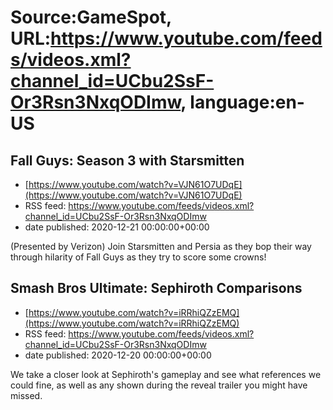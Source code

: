 # Source:GameSpot, URL:https://www.youtube.com/feeds/videos.xml?channel_id=UCbu2SsF-Or3Rsn3NxqODImw, language:en-US

## Fall Guys: Season 3 with Starsmitten
 - [https://www.youtube.com/watch?v=VJN61O7UDqE](https://www.youtube.com/watch?v=VJN61O7UDqE)
 - RSS feed: https://www.youtube.com/feeds/videos.xml?channel_id=UCbu2SsF-Or3Rsn3NxqODImw
 - date published: 2020-12-21 00:00:00+00:00

(Presented by Verizon) Join Starsmitten and Persia as they bop their way through hilarity of Fall Guys as they try to score some crowns!

## Smash Bros Ultimate: Sephiroth Comparisons
 - [https://www.youtube.com/watch?v=iRRhiQZzEMQ](https://www.youtube.com/watch?v=iRRhiQZzEMQ)
 - RSS feed: https://www.youtube.com/feeds/videos.xml?channel_id=UCbu2SsF-Or3Rsn3NxqODImw
 - date published: 2020-12-20 00:00:00+00:00

We take a closer look at Sephiroth's gameplay and see what references we could fine, as well as any shown during the reveal trailer you might have missed.

